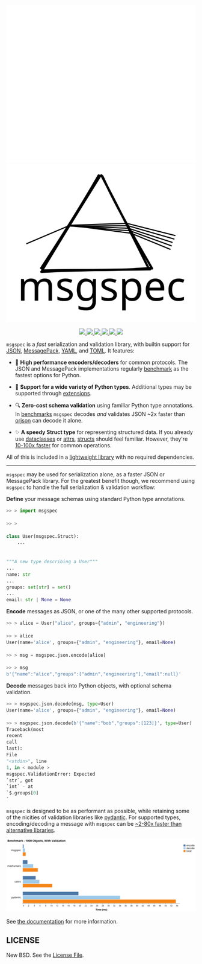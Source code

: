 <p align="center">
  <a href="https://jcristharif.com/msgspec/">
    <picture>
      <source media="(prefers-color-scheme: light)" srcset="docs/source/_static/msgspec-logo-light.svg#gh-light-mode-only">
      <img alt="msgspec" src="docs/source/_static/msgspec-logo-light.svg#gh-light-mode-only">
    </picture>
    <picture>
      <source media="(prefers-color-scheme: dark)" srcset="docs/source/_static/msgspec-logo-dark.svg#gh-dark-mode-only">
      <img alt="msgspec" src="docs/source/_static/msgspec-logo-dark.svg#gh-dark-mode-only">
    </picture>
  </a>
</p>

<p align="center">
  <a href="https://github.com/jcrist/msgspec/actions/workflows/ci.yml">
    <img src="https://github.com/jcrist/msgspec/actions/workflows/ci.yml/badge.svg">
  </a>
  <a href="https://jcristharif.com/msgspec/">
    <img src="https://img.shields.io/badge/docs-latest-blue.svg">
  </a>
  <a href="https://github.com/jcrist/msgspec/blob/main/LICENSE">
    <img src="https://img.shields.io/github/license/jcrist/msgspec.svg">
  </a>
  <a href="https://pypi.org/project/msgspec/">
    <img src="https://img.shields.io/pypi/v/msgspec.svg">
  </a>
  <a href="https://anaconda.org/conda-forge/msgspec">
    <img src="https://img.shields.io/conda/vn/conda-forge/msgspec.svg">
  </a>
  <a href="https://codecov.io/gh/jcrist/msgspec">
    <img src="https://codecov.io/gh/jcrist/msgspec/branch/main/graph/badge.svg">
  </a>
</p>


`msgspec` is a *fast* serialization and validation library, with builtin
support for [JSON](https://json.org), [MessagePack](https://msgpack.org),
[YAML](https://yaml.org), and [TOML](https://toml.io). It features:

- 🚀 **High performance encoders/decoders** for common protocols. The JSON and
  MessagePack implementations regularly
  [benchmark](https://jcristharif.com/msgspec/benchmarks.html) as the fastest
  options for Python.

- 🎉 **Support for a wide variety of Python types**. Additional types may be
  supported through
  [extensions](https://jcristharif.com/msgspec/extending.html).

- 🔍 **Zero-cost schema validation** using familiar Python type annotations. In
  [benchmarks](https://jcristharif.com/msgspec/benchmarks.html) `msgspec`
  decodes *and* validates JSON ~2x faster than
  [orjson](https://github.com/ijl/orjson) can decode it alone.

- ✨ **A speedy Struct type** for representing structured data. If you already
  use [dataclasses](https://docs.python.org/3/library/dataclasses.html) or
  [attrs](https://www.attrs.org),
  [structs](https://jcristharif.com/msgspec/structs.html) should feel familiar.
  However, they're
  [10-100x faster](https://jcristharif.com/msgspec/benchmarks.html#benchmark-structs>)
  for common operations.

All of this is included in a
[lightweight library](https://jcristharif.com/msgspec/benchmarks.html#benchmark-library-size)
with no required dependencies.

---

`msgspec` may be used for serialization alone, as a faster JSON or
MessagePack library. For the greatest benefit though, we recommend using
`msgspec` to handle the full serialization & validation workflow:

**Define** your message schemas using standard Python type annotations.

```python
>> > import msgspec

>> >

class User(msgspec.Struct):
    ...


"""A new type describing a User"""
...
name: str
...
groups: set[str] = set()
...
email: str | None = None
```

**Encode** messages as JSON, or one of the many other supported protocols.

```python
>> > alice = User("alice", groups={"admin", "engineering"})

>> > alice
User(name='alice', groups={"admin", "engineering"}, email=None)

>> > msg = msgspec.json.encode(alice)

>> > msg
b'{"name":"alice","groups":["admin","engineering"],"email":null}'
```

**Decode** messages back into Python objects, with optional schema validation.

```python
>> > msgspec.json.decode(msg, type=User)
User(name='alice', groups={"admin", "engineering"}, email=None)

>> > msgspec.json.decode(b'{"name":"bob","groups":[123]}', type=User)
Traceback(most
recent
call
last):
File
"<stdin>", line
1, in < module >
msgspec.ValidationError: Expected
`str`, got
`int` - at
`$.groups[0]
`
```

`msgspec` is designed to be as performant as possible, while retaining some of
the nicities of validation libraries like
[pydantic](https://pydantic-docs.helpmanual.io/). For supported types,
encoding/decoding a message with `msgspec` can be
[~2-80x faster than alternative libraries](https://jcristharif.com/msgspec/benchmarks.html).

<p align="center">
  <a href="https://jcristharif.com/msgspec/benchmarks.html">
    <img src="https://raw.githubusercontent.com/jcrist/msgspec/main/docs/source/_static/bench-validation.svg">
  </a>
</p>

See [the documentation](https://jcristharif.com/msgspec/) for more information.

## LICENSE

New BSD. See the
[License File](https://github.com/jcrist/msgspec/blob/main/LICENSE).
